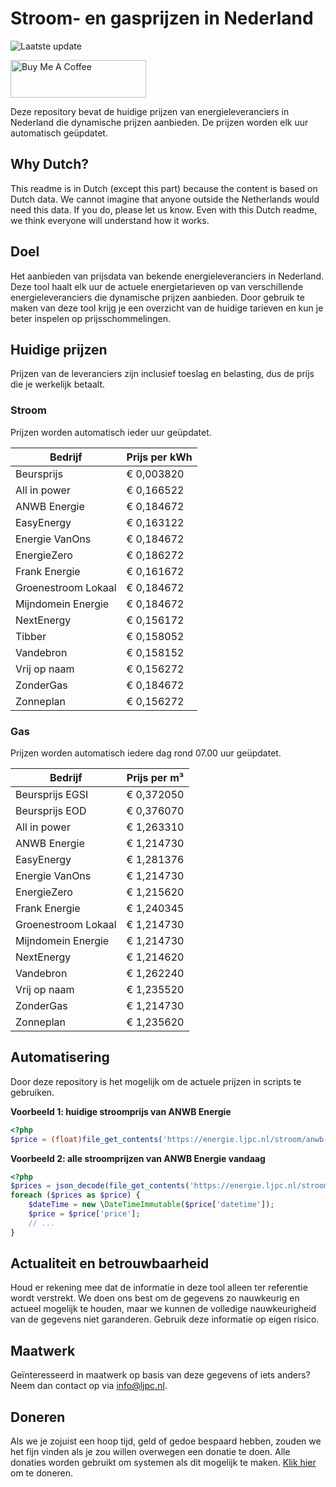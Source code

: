 # Stroom- en gasprijzen in Nederland

![Laatste update](https://img.shields.io/badge/laatste%20update-2024--09--28%2011%3A00%20CET-brightgreen)

<a href="https://www.buymeacoffee.com/Lars-" target="_blank"><img src="https://cdn.buymeacoffee.com/buttons/v2/default-orange.png" alt="Buy Me A Coffee" height="60" style="height: 60px !important;width: 217px !important;" ></a>

Deze repository bevat de huidige prijzen van energieleveranciers in Nederland die dynamische prijzen aanbieden. De prijzen worden elk uur automatisch geüpdatet.

## Why Dutch?

This readme is in Dutch (except this part) because the content is based on Dutch data. We cannot imagine that anyone outside the Netherlands would need this data. If you do, please let us know. Even with this Dutch readme, we think
everyone will understand how it works.

## Doel

Het aanbieden van prijsdata van bekende energieleveranciers in Nederland. Deze tool haalt elk uur de actuele energietarieven op van verschillende energieleveranciers die dynamische prijzen aanbieden. Door gebruik te maken van deze tool
krijg je een overzicht van de huidige tarieven en kun je beter inspelen op prijsschommelingen.

## Huidige prijzen

Prijzen van de leveranciers zijn inclusief toeslag en belasting, dus de prijs die je werkelijk betaalt.

### Stroom

Prijzen worden automatisch ieder uur geüpdatet.

 Bedrijf | Prijs per kWh 
---------|---------------
Beursprijs | € 0,003820
All in power | € 0,166522
ANWB Energie | € 0,184672
EasyEnergy | € 0,163122
Energie VanOns | € 0,184672
EnergieZero | € 0,186272
Frank Energie | € 0,161672
Groenestroom Lokaal | € 0,184672
Mijndomein Energie | € 0,184672
NextEnergy | € 0,156172
Tibber | € 0,158052
Vandebron | € 0,158152
Vrij op naam | € 0,156272
ZonderGas | € 0,184672
Zonneplan | € 0,156272


### Gas

Prijzen worden automatisch iedere dag rond 07.00 uur geüpdatet.

 Bedrijf | Prijs per m³ 
---------|--------------
Beursprijs EGSI | € 0,372050
Beursprijs EOD | € 0,376070
All in power | € 1,263310
ANWB Energie | € 1,214730
EasyEnergy | € 1,281376
Energie VanOns | € 1,214730
EnergieZero | € 1,215620
Frank Energie | € 1,240345
Groenestroom Lokaal | € 1,214730
Mijndomein Energie | € 1,214730
NextEnergy | € 1,214620
Vandebron | € 1,262240
Vrij op naam | € 1,235520
ZonderGas | € 1,214730
Zonneplan | € 1,235620


## Automatisering

Door deze repository is het mogelijk om de actuele prijzen in scripts te gebruiken.

**Voorbeeld 1: huidige stroomprijs van ANWB Energie**

```php
<?php
$price = (float)file_get_contents('https://energie.ljpc.nl/stroom/anwb-energie-nu.txt');

```

**Voorbeeld 2: alle stroomprijzen van ANWB Energie vandaag**

```php
<?php
$prices = json_decode(file_get_contents('https://energie.ljpc.nl/stroom/all-in-power-vandaag.json'),true);
foreach ($prices as $price) {
    $dateTime = new \DateTimeImmutable($price['datetime']);
    $price = $price['price'];
    // ...
}
```

## Actualiteit en betrouwbaarheid

Houd er rekening mee dat de informatie in deze tool alleen ter referentie wordt verstrekt. We doen ons best om de gegevens zo nauwkeurig en actueel mogelijk te houden, maar we kunnen de volledige nauwkeurigheid van de gegevens niet
garanderen. Gebruik deze informatie op eigen risico.

## Maatwerk

Geïnteresseerd in maatwerk op basis van deze gegevens of iets anders? Neem dan contact op
via [info@ljpc.nl](mailto:info@ljpc.nl?subject=Energie%20prijzen).

## Doneren

Als we je zojuist een hoop tijd, geld of gedoe bespaard hebben, zouden we het fijn vinden als je zou willen overwegen een
donatie te doen. Alle donaties worden gebruikt om systemen als dit mogelijk te
maken. [Klik hier](https://www.buymeacoffee.com/Lars-) om te doneren.
